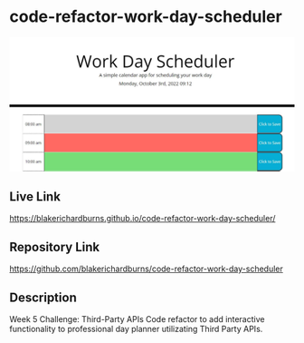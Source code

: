 # code-refactor-work-day-scheduler

![Alt text](screenshot.JPG "Screenshot")

## Live Link
https://blakerichardburns.github.io/code-refactor-work-day-scheduler/

## Repository Link
https://github.com/blakerichardburns/code-refactor-work-day-scheduler

## Description
Week 5 Challenge: Third-Party APIs
Code refactor to add interactive functionality to professional day planner utilizating Third Party APIs.